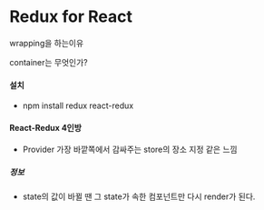 # Redux for React

wrapping을 하는이유

container는 무엇인가?

#### 설치

- npm install redux react-redux



#### React-Redux 4인방

- Provider 가장 바깥쪽에서 감싸주는 store의 장소 지정 같은 느낌





##### 정보

- state의 값이 바뀔 땐 그 state가 속한 컴포넌트만 다시 render가 된다.
